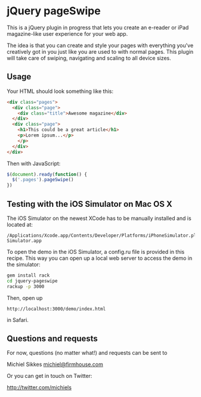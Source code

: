 # jQuery pageSwipe

This is a jQuery plugin in progress that lets you create an e-reader or iPad
magazine-like user experience for your web app.

The idea is that you can create and style your pages with everything you've
creatively got in you just like you are used to with normal pages. This
plugin will take care of swiping, navigating and scaling to all device 
sizes.

## Usage

Your HTML should look something like this:

``` html
<div class="pages">
  <div class="page">
    <div class="title">Awesome magazine</div>
  </div>
  <div class="page">
    <h1>This could be a great article</h1>
    <p>Lorem ipsum...</p>
    </p>
  </div>
</div>
```

Then with JavaScript:

``` js
$(document).ready(function() {
  $('.pages').pageSwipe()
})
```

## Testing with the iOS Simulator on Mac OS X

The iOS Simulator on the newest XCode has to be manually installed and is
located at:

```
/Applications/Xcode.app/Contents/Developer/Platforms/iPhoneSimulator.platform/Developer/iPhone Simulator.app
```

To open the demo in the iOS Simulator, a config.ru file is provided in this
recipe. This way you can open up a local web server to access the demo in the
simulator:

``` sh
gem install rack
cd jquery-pageswipe
rackup -p 3000
```

Then, open up

  `http://localhost:3000/demo/index.html`
  
in Safari.

## Questions and requests

For now, questions (no matter what!) and requests can be sent to

  Michiel Sikkes <michiel@firmhouse.com>
  
Or you can get in touch on Twitter:

  http://twitter.com/michiels
